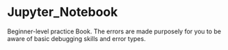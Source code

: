 # Jupyter_Notebook
Beginner-level practice Book. 
The errors are made purposely for you to be aware of basic debugging skills and error types.

